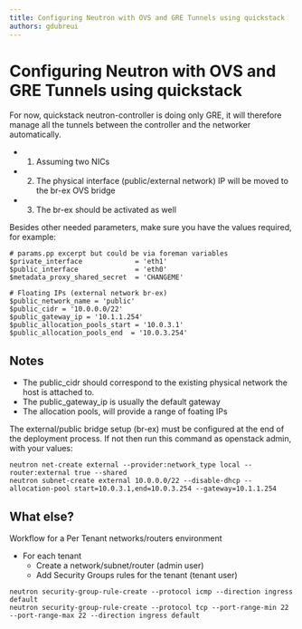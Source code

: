 ```yaml
---
title: Configuring Neutron with OVS and GRE Tunnels using quickstack
authors: gdubreui
---
```


# Configuring Neutron with OVS and GRE Tunnels using quickstack

For now, quickstack neutron-controller is doing only GRE, it will therefore manage all the tunnels between the controller and the networker automatically.

*   1. Assuming two NICs
*   2. The physical interface (public/external network) IP will be moved to the br-ex OVS bridge
*   3. The br-ex should be activated as well

Besides other needed parameters, make sure you have the values required, for example:

    # params.pp excerpt but could be via foreman variables
    $private_interface             = 'eth1'
    $public_interface              = 'eth0'
    $metadata_proxy_shared_secret  = 'CHANGEME'

    # Floating IPs (external network br-ex)
    $public_network_name = 'public'
    $public_cidr = '10.0.0.0/22'
    $public_gateway_ip = '10.1.1.254'
    $public_allocation_pools_start = '10.0.3.1'
    $public_allocation_pools_end  = '10.0.3.254'

## Notes

*   The public_cidr should correspond to the existing physical network the host is attached to.
*   The public_gateway_ip is usually the default gateway
*   The allocation pools, will provide a range of foating IPs

The external/public bridge setup (br-ex) must be configured at the end of the deployment process.
If not then run this command as openstack admin, with your values:

    neutron net-create external --provider:network_type local --router:external true --shared  
    neutron subnet-create external 10.0.0.0/22 --disable-dhcp --allocation-pool start=10.0.3.1,end=10.0.3.254 --gateway=10.1.1.254

## What else?

Workflow for a Per Tenant networks/routers environment

*   For each tenant
    -   Create a network/subnet/router (admin user)
    -   Add Security Groups rules for the tenant (tenant user)

<!-- -->

    neutron security-group-rule-create --protocol icmp --direction ingress default
    neutron security-group-rule-create --protocol tcp --port-range-min 22 --port-range-max 22 --direction ingress default
